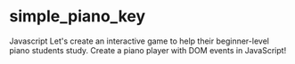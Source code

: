 # simple_piano_key
Javascript
Let's create an interactive game to help their beginner-level piano students study. Create a piano player with DOM events in JavaScript!
